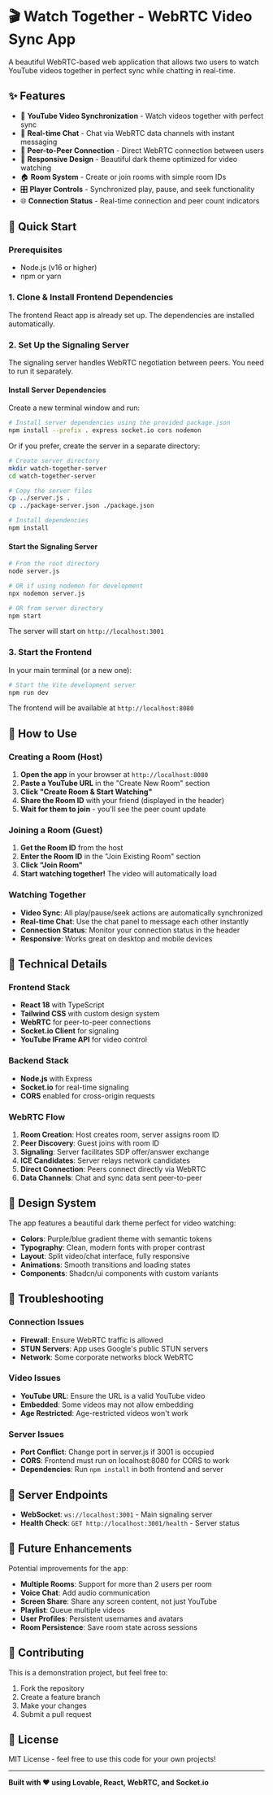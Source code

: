# 🎬 Watch Together - WebRTC Video Sync App

A beautiful WebRTC-based web application that allows two users to watch YouTube videos together in perfect sync while chatting in real-time.

## ✨ Features

- 🎥 **YouTube Video Synchronization** - Watch videos together with perfect sync
- 💬 **Real-time Chat** - Chat via WebRTC data channels with instant messaging
- 🔄 **Peer-to-Peer Connection** - Direct WebRTC connection between users
- 📱 **Responsive Design** - Beautiful dark theme optimized for video watching
- 🏠 **Room System** - Create or join rooms with simple room IDs
- 🎛️ **Player Controls** - Synchronized play, pause, and seek functionality
- 🌐 **Connection Status** - Real-time connection and peer count indicators

## 🚀 Quick Start

### Prerequisites

- Node.js (v16 or higher)
- npm or yarn

### 1. Clone & Install Frontend Dependencies

The frontend React app is already set up. The dependencies are installed automatically.

### 2. Set Up the Signaling Server

The signaling server handles WebRTC negotiation between peers. You need to run it separately.

#### Install Server Dependencies

Create a new terminal window and run:

```bash
# Install server dependencies using the provided package.json
npm install --prefix . express socket.io cors nodemon
```

Or if you prefer, create the server in a separate directory:

```bash
# Create server directory
mkdir watch-together-server
cd watch-together-server

# Copy the server files
cp ../server.js .
cp ../package-server.json ./package.json

# Install dependencies
npm install
```

#### Start the Signaling Server

```bash
# From the root directory
node server.js

# OR if using nodemon for development
npx nodemon server.js

# OR from server directory
npm start
```

The server will start on `http://localhost:3001`

### 3. Start the Frontend

In your main terminal (or a new one):

```bash
# Start the Vite development server
npm run dev
```

The frontend will be available at `http://localhost:8080`

## 🎯 How to Use

### Creating a Room (Host)

1. **Open the app** in your browser at `http://localhost:8080`
2. **Paste a YouTube URL** in the "Create New Room" section
3. **Click "Create Room & Start Watching"**
4. **Share the Room ID** with your friend (displayed in the header)
5. **Wait for them to join** - you'll see the peer count update

### Joining a Room (Guest)

1. **Get the Room ID** from the host
2. **Enter the Room ID** in the "Join Existing Room" section
3. **Click "Join Room"**
4. **Start watching together!** The video will automatically load

### Watching Together

- **Video Sync**: All play/pause/seek actions are automatically synchronized
- **Real-time Chat**: Use the chat panel to message each other instantly
- **Connection Status**: Monitor your connection status in the header
- **Responsive**: Works great on desktop and mobile devices

## 🔧 Technical Details

### Frontend Stack
- **React 18** with TypeScript
- **Tailwind CSS** with custom design system
- **WebRTC** for peer-to-peer connections
- **Socket.io Client** for signaling
- **YouTube IFrame API** for video control

### Backend Stack
- **Node.js** with Express
- **Socket.io** for real-time signaling
- **CORS** enabled for cross-origin requests

### WebRTC Flow
1. **Room Creation**: Host creates room, server assigns room ID
2. **Peer Discovery**: Guest joins with room ID
3. **Signaling**: Server facilitates SDP offer/answer exchange
4. **ICE Candidates**: Server relays network candidates
5. **Direct Connection**: Peers connect directly via WebRTC
6. **Data Channels**: Chat and sync data sent peer-to-peer

## 🎨 Design System

The app features a beautiful dark theme perfect for video watching:

- **Colors**: Purple/blue gradient theme with semantic tokens
- **Typography**: Clean, modern fonts with proper contrast
- **Layout**: Split video/chat interface, fully responsive
- **Animations**: Smooth transitions and loading states
- **Components**: Shadcn/ui components with custom variants

## 🐛 Troubleshooting

### Connection Issues

- **Firewall**: Ensure WebRTC traffic is allowed
- **STUN Servers**: App uses Google's public STUN servers
- **Network**: Some corporate networks block WebRTC

### Video Issues

- **YouTube URL**: Ensure the URL is a valid YouTube video
- **Embedded**: Some videos may not allow embedding
- **Age Restricted**: Age-restricted videos won't work

### Server Issues

- **Port Conflict**: Change port in server.js if 3001 is occupied
- **CORS**: Frontend must run on localhost:8080 for CORS to work
- **Dependencies**: Run `npm install` in both frontend and server

## 📡 Server Endpoints

- **WebSocket**: `ws://localhost:3001` - Main signaling server
- **Health Check**: `GET http://localhost:3001/health` - Server status

## 🔮 Future Enhancements

Potential improvements for the app:

- **Multiple Rooms**: Support for more than 2 users per room
- **Voice Chat**: Add audio communication
- **Screen Share**: Share any screen content, not just YouTube
- **Playlist**: Queue multiple videos
- **User Profiles**: Persistent usernames and avatars
- **Room Persistence**: Save room state across sessions

## 🤝 Contributing

This is a demonstration project, but feel free to:

1. Fork the repository
2. Create a feature branch
3. Make your changes
4. Submit a pull request

## 📄 License

MIT License - feel free to use this code for your own projects!

---

**Built with ❤️ using Lovable, React, WebRTC, and Socket.io**